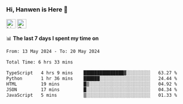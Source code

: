 ### Hi, Hanwen is Here 👋
<p>
	<a href="https://www.linkedin.com/in/liu-hanwen/"><img src="https://img.shields.io/badge/@hanwen-0A66C2?style=flat&logo=LinkedIn&logoColor=white" alt="Linkedin"  height="25px"/></a> 
	<a href="https://scholar.google.com/citations?user=HDF0su0AAAAJ"><img src="https://img.shields.io/badge/scholar-4385FE.svg?&style=plastic&logo=google-scholar&logoColor=white" alt="Google Scholar" height="25px"> </a>
</p>

📊 **The last 7 days I spent my time on** 
<!--START_SECTION:waka-->

```txt
From: 13 May 2024 - To: 20 May 2024

Total Time: 6 hrs 33 mins

TypeScript   4 hrs 9 mins    ███████████████▓░░░░░░░░░   63.27 %
Python       1 hr 36 mins    ██████░░░░░░░░░░░░░░░░░░░   24.44 %
HTML         19 mins         █▒░░░░░░░░░░░░░░░░░░░░░░░   04.92 %
JSON         17 mins         █░░░░░░░░░░░░░░░░░░░░░░░░   04.34 %
JavaScript   5 mins          ▒░░░░░░░░░░░░░░░░░░░░░░░░   01.33 %
```

<!--END_SECTION:waka-->


<!--
**david990917/david990917** is a ✨ _special_ ✨ repository because its `README.md` (this file) appears on your GitHub profile.

Here are some ideas to get you started:

- 🔭 I’m currently working on ...
- 🌱 I’m currently learning ...
- 👯 I’m looking to collaborate on ...
- 🤔 I’m looking for help with ...
- 💬 Ask me about ...
- 📫 How to reach me: ...
- 😄 Pronouns: ...
- ⚡ Fun fact: ...
-->
